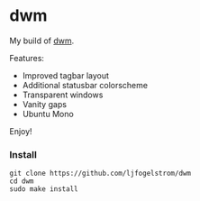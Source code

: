 # dwm

My build of [dwm](suckless.org/dwm).

Features:
- Improved tagbar layout
- Additional statusbar colorscheme
- Transparent windows
- Vanity gaps
- Ubuntu Mono

Enjoy!

### Install
```
git clone https://github.com/ljfogelstrom/dwm
cd dwm
sudo make install
```
